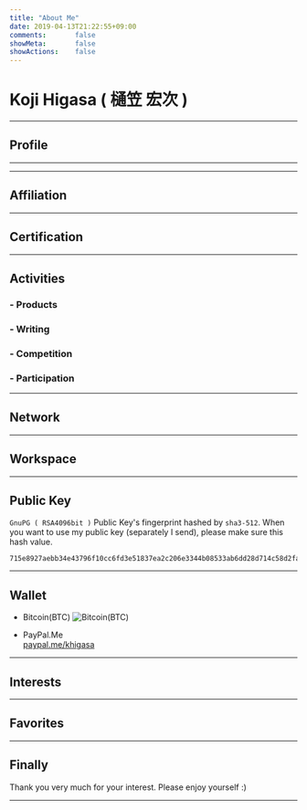 ```yaml
---
title: "About Me"
date: 2019-04-13T21:22:55+09:00
comments:       false
showMeta:       false
showActions:    false
---
```

# Koji Higasa ( 樋笠 宏次 )
- - -
## Profile

- - -
<!--toc-->
<!-- ## Career -->
<!-- ## Education -->

- - -
## Affiliation

- - -
## Certification

- - -
## Activities
### - Products

### - Writing

### - Competition

### - Participation

- - -
## Network

- - -
## Workspace

- - -
## Public Key
`GnuPG ( RSA4096bit )` Public Key's fingerprint hashed by `sha3-512`. When you want to use my public key (separately I send), please make sure this hash value.

```
715e8927aebb34e43796f10cc6fd3e51837ea2c206e3344b08533ab6dd28d714c58d2faafbf026029ab99ec8252afb1d25fcc727a43b7eeda9486a0d3fd0cf89
```

- - -
## Wallet
- Bitcoin(BTC)
![Bitcoin(BTC)](/images/btc.png "Bitcoin-BTC")

- PayPal.Me<br>
[paypal.me/khigasa](https://paypal.me/khigasa)

- - -
## Interests

- - -
## Favorites

---

## Finally

Thank you very much for your interest. Please enjoy yourself :)

<!--
```
                                                                            .9b.
                                                                           .KdD!+?z!(<~_..
                                                                           (0H>.=?<`_`-- (<.
                                                                          .#dD`(z?< >_._~< -<.
                                                                          JwH> !!(_.__<~ ~ <.<-.
                                                                         .Dd=<<<?!~`~~-._ -..+=l1-.
                                  .._(+. .                               JwF            ~_<>>???<?!
                                (((.(dD` .g2.                        .J<<Xd
                           ....,,.6`+m,!.mC.}                       .:(Jk+(1-
                    ..-+<<<~~..._~<.  .>-(<~<<+.                  ..:_<JYUxJ!
               ..+z>~~~~_~~~~~......__........_?l             ..?<_-~~(KQI<O
            .J>~~:::~_::__~~~...~~-__..........._1.        ..?!_(J??!!dGf!!
         .J!(:::~____(:<~_:::___~(v?1i--~~~~___...?i.....-?!_-J?      ?"
       .J>___~<~::::__(((_+(:~~~~(o>>/(.!=O+--_~~~~__.~~___(/!
      .C~:~<(+<+<(<<_<??><(++(_~~~_?1--/(J>_~~<O<?<++(((-?!
      v~(?>><+<<<????<<<(<1???<::::::::<::~::~(2 
     .>:~<<<<???++?<<+???<<>;:::::::::~::~:::_J
     J~_(????+?<>?1??<?>>+????<:::::::(((::~~j
    .C~:<1zz&zzzlzz<<?777777777<1<~_z!`  _I::j
    (<(r`   v;j!                 I:({     (_:j_
    v:J`   .I:z                 .I:j      .c~(:
   .I<C    .><r                 .>(C       I:()
   (<(!    (<j:                 ,<(}       j<<\
   I:v     z;v                  j:j        .>:I
  .I(\     I<2                  I:v         I:I
  (;j`    .>+{                 .I;C         I:v
.zC(z+  .-z;ji.                .>+}        .j<I.
(+Jz+J  (x++++}              (J<;?+}      (<(+:<l)
```

**\*Lisp alien\*** ( Good Bye... )
-->

---
